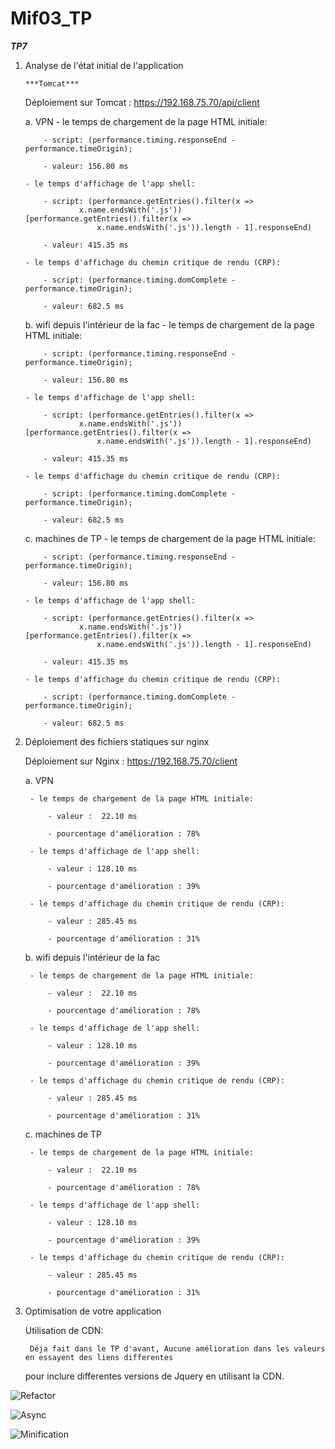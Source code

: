 # Mif03_TP

***TP7***

 1. Analyse de l'état initial de l'application

        ***Tomcat***

    Déploiement sur Tomcat : https://192.168.75.70/api/client
    

    a. VPN
        - le temps de chargement de la page HTML initiale:

            - script: (performance.timing.responseEnd -performance.timeOrigin);
        
            - valeur: 156.80 ms

        - le temps d'affichage de l'app shell:
        
            - script: (performance.getEntries().filter(x =>
                    x.name.endsWith('.js'))[performance.getEntries().filter(x =>
                        x.name.endsWith('.js')).length - 1].responseEnd) 
        
            - valeur: 415.35 ms

        - le temps d'affichage du chemin critique de rendu (CRP):

            - script: (performance.timing.domComplete -performance.timeOrigin);

            - valeur: 682.5 ms

    b. wifi depuis l'intérieur de la fac
        - le temps de chargement de la page HTML initiale:

            - script: (performance.timing.responseEnd -performance.timeOrigin);
        
            - valeur: 156.80 ms

        - le temps d'affichage de l'app shell:
        
            - script: (performance.getEntries().filter(x =>
                    x.name.endsWith('.js'))[performance.getEntries().filter(x =>
                        x.name.endsWith('.js')).length - 1].responseEnd) 
        
            - valeur: 415.35 ms

        - le temps d'affichage du chemin critique de rendu (CRP):

            - script: (performance.timing.domComplete -performance.timeOrigin);

            - valeur: 682.5 ms
    c. machines de TP
        - le temps de chargement de la page HTML initiale:

            - script: (performance.timing.responseEnd -performance.timeOrigin);
        
            - valeur: 156.80 ms

        - le temps d'affichage de l'app shell:
        
            - script: (performance.getEntries().filter(x =>
                    x.name.endsWith('.js'))[performance.getEntries().filter(x =>
                        x.name.endsWith('.js')).length - 1].responseEnd) 
        
            - valeur: 415.35 ms

        - le temps d'affichage du chemin critique de rendu (CRP):

            - script: (performance.timing.domComplete -performance.timeOrigin);

            - valeur: 682.5 ms        

2. Déploiement des fichiers statiques sur nginx

    Déploiement sur Nginx : https://192.168.75.70/client

    a. VPN

        - le temps de chargement de la page HTML initiale:

            - valeur :  22.10 ms

            - pourcentage d'amélioration : 78%

        - le temps d'affichage de l'app shell:

            - valeur : 128.10 ms

            - pourcentage d'amélioration : 39%

        - le temps d'affichage du chemin critique de rendu (CRP):

            - valeur : 285.45 ms

            - pourcentage d'amélioration : 31% 
    b. wifi depuis l'intérieur de la fac

        - le temps de chargement de la page HTML initiale:

            - valeur :  22.10 ms

            - pourcentage d'amélioration : 78%

        - le temps d'affichage de l'app shell:

            - valeur : 128.10 ms

            - pourcentage d'amélioration : 39%

        - le temps d'affichage du chemin critique de rendu (CRP):

            - valeur : 285.45 ms

            - pourcentage d'amélioration : 31% 

    c. machines de TP

        - le temps de chargement de la page HTML initiale:

            - valeur :  22.10 ms

            - pourcentage d'amélioration : 78%

        - le temps d'affichage de l'app shell:

            - valeur : 128.10 ms

            - pourcentage d'amélioration : 39%

        - le temps d'affichage du chemin critique de rendu (CRP):

            - valeur : 285.45 ms

            - pourcentage d'amélioration : 31% 



3. Optimisation de votre application

    Utilisation de CDN:
        
        Déja fait dans le TP d'avant, Aucune amélioration dans les valeurs en essayent des liens differentes 
    pour inclure  differentes versions de Jquery en utilisant la CDN.

![Refactor](./Refactor.PNG)

![Async](./Async.PNG)

![Minification](./Minification.PNG)



